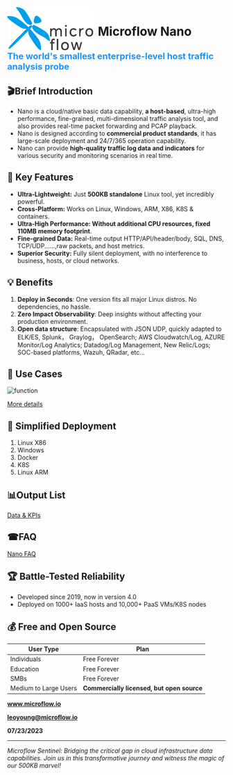 <img src="https://github.com/Microflow-IO/microflow-nano/blob/main/docs/github_microflow_B.png" alt="logo" style="float:left; margin-right:10px;" />

  

# Microflow Nano

  

<h2 style="font-size: 20px;color: #1E90FF;">The world's smallest enterprise-level host traffic analysis probe</h3>  
  

  

## 🎬Brief Introduction

- Nano is a cloud/native basic data capability, **a host-based**, ultra-high performance, fine-grained, multi-dimensional traffic analysis tool, and also provides real-time packet forwarding and PCAP playback.
- Nano is designed according to **commercial product standards**, it has large-scale deployment and 24/7/365 operation capability. 
- Nano can provide **high-quality traffic log data and indicators** for various security and monitoring scenarios in real time.



## 🚀 Key Features

- **Ultra-Lightweight:** Just **500KB standalone** Linux tool, yet incredibly powerful.
- **Cross-Platform:** Works on Linux, Windows, ARM, X86, K8S & containers.
- **Ultra-High Performance: Without additional CPU resources, fixed 110MB memory footprint**.
- **Fine-grained Data:** Real-time output HTTP/API/header/body, SQL, DNS, TCP/UDP......,raw packets, and host metrics.
- **Superior Security:** Fully silent deployment, with no interference to business, hosts, or cloud networks.



## 💡 Benefits

1. **Deploy in Seconds**: One version fits all major Linux distros. No dependencies, no hassle.
2. **Zero Impact Observability**: Deep insights without affecting your production environment.
3. **Open data structure**: Encapsulated with JSON UDP, quickly adapted to ELK/ES, Splunk， Graylog， OpenSearch; AWS Cloudwatch/Log, AZURE Monitor/Log Analytics; Datadog/Log Management, New Relic/Logs; SOC-based platforms, Wazuh, QRadar, etc...



## 🎯 Use Cases

![function](https://raw.githubusercontent.com/MicroflowSentinel/microflow.sentinel/blob/main/microflow_function_W.png?raw=true)

[More details](https://raw.githubusercontent.com/MicroflowSentinel/microflow.sentinel/blob/56fdb420d6b9afc0e089533ad05fa0735d72d28c/Where%20Microflow%20Sentinel%20Shines.md)



## 🚦 Simplified Deployment

1. Linux X86
2. Windows
3. Docker
4. K8S
5. Linux ARM

  

## 📊Output List

[Data & KPIs](https://github.com/Microflow-IO/microflow-nano/blob/main/Nano_Outpu_List.md)

  

## ☎FAQ

[Nano FAQ](https://github.com/Microflow-IO/microflow-nano/blob/657b7da5e14ca2455c2d650d2562605143c9dab3/Nano_FAQ.md)



## 🏆 Battle-Tested Reliability

- Developed since 2019, now in version 4.0
- Deployed on 1000+ IaaS hosts and 10,000+ PaaS VMs/K8S nodes



## 💰 Free and Open Source

| User Type             | Plan                                       |
| --------------------- | ------------------------------------------ |
| Individuals           | Free Forever                               |
| Education             | Free Forever                               |
| SMBs                  | Free Forever                               |
| Medium to Large Users | **Commercially licensed, but open source** |





**www.microflow.io**

**leoyoung@microflow.io**

**07/23/2023**



---

*Microflow Sentinel: Bridging the critical gap in cloud infrastructure data capabilities. Join us in this transformative journey and witness the magic of our 500KB marvel!*
